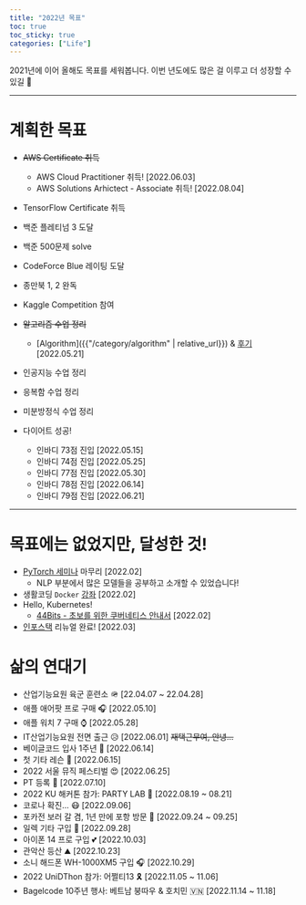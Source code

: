 ```yaml
---
title: "2022년 목표"
toc: true
toc_sticky: true
categories: ["Life"]
---
```


2021년에 이어 올해도 목표를 세워봅니다. 이번 년도에도 많은 걸 이루고 더 성장할 수 있길 🙏

<hr/>

# 계획한 목표

- ~~AWS Certificate 취득~~
  - AWS Cloud Practitioner 취득! [2022.06.03]
  - AWS Solutions Arhictect - Associate 취득! [2022.08.04]
- TensorFlow Certificate 취득

- 백준 플레티넘 3 도달
- 백준 500문제 solve
- CodeForce Blue 레이팅 도달
- 종만북 1, 2 완독

- Kaggle Competition 참여

- ~~알고리즘 수업 정리~~
  - [Algorithm]({{"/category/algorithm" | relative_url}}) & [후기](https://bluehorn07.github.io/computer_science/2022/05/21/end-of-algorithm-lecture) [2022.05.21]
- 인공지능 수업 정리

- 응복함 수업 정리
- 미분방정식 수업 정리

- 다이어트 성공!
  - 인바디 73점 진입 [2022.05.15]
  - 인바디 74점 진입 [2022.05.25]
  - 인바디 77점 진입 [2022.05.30]
  - 인바디 78점 진입 [2022.06.14]
  - 인바디 79점 진입 [2022.06.21]

<hr/>

# 목표에는 없었지만, 달성한 것!

- [PyTorch 세미나](https://poapper.github.io/pytorch-seminar/) 마무리 [2022.02]
  - NLP 부분에서 많은 모델들을 공부하고 소개할 수 있었습니다!
- 생활코딩 `Docker` [강좌](https://youtube.com/playlist?list=PLuHgQVnccGMDeMJsGq2O-55Ymtx0IdKWf) [2022.02]
- Hello, Kubernetes!
  - [44Bits - 초보를 위한 쿠버네티스 안내서](https://youtube.com/playlist?list=PLIUCBpK1dpsNf1m-2kiosmfn2nXfljQgb) [2022.02]
- [인포스택](https://inpostack.poapper.club/) 리뉴얼 완료! [2022.03]


# 삶의 연대기

- 산업기능요원 육군 훈련소 🪖 [22.04.07 ~ 22.04.28]
- 애플 애어팟 프로 구매 🎧 [2022.05.10]
- 애플 워치 7 구매 ⌚️ [2022.05.28]
- IT산업기능요원 전면 출근 😥 [2022.06.01] ~~재택근무여, 안녕...~~
- 베이글코드 입사 1주년 🥯 [2022.06.14]
- 첫 기타 레슨 🎸 [2022.06.15]
- 2022 서울 뮤직 페스티벌 😍 [2022.06.25]
- PT 등록 💪 [2022.07.10]
- 2022 KU 해커톤 참가: PARTY LAB 🥳 [2022.08.19 ~ 08.21]
- 코로나 확진... 😷 [2022.09.06]
- 포카전 보러 갈 겸, 1년 만에 포항 방문 🚀 [2022.09.24 ~ 09.25]
- 일렉 기타 구입 🎸 [2022.09.28]
- 아이폰 14 프로 구입 💕 [2022.10.03]
- 관악산 등산 ⛰️ [2022.10.23]
- 소니 해드폰 WH-1000XM5 구입 🎧️ [2022.10.29]
- 2022 UniDThon 참가: 어쩔티13 🎗 [2022.11.05 ~ 11.06]
- Bagelcode 10주년 행사: 베트남 붕따우 & 호치민 🇻🇳 [2022.11.14 ~ 11.18]
